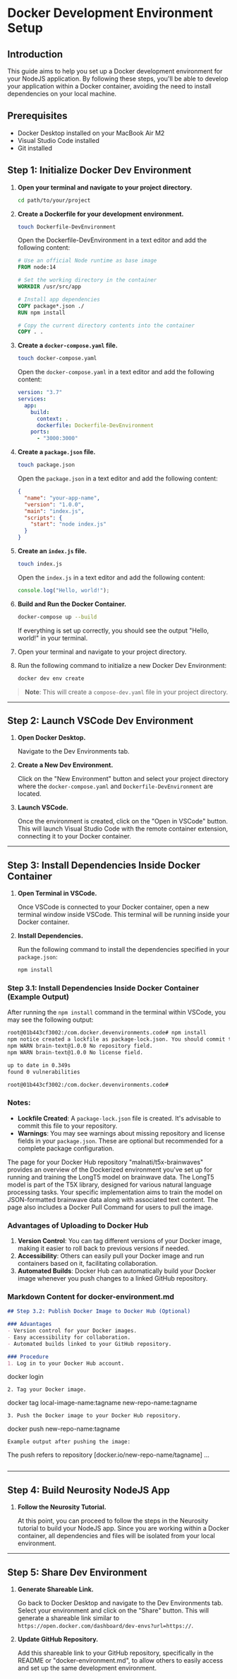 # Docker Development Environment Setup

## Introduction

This guide aims to help you set up a Docker development environment for your NodeJS application. By following these steps, you'll be able to develop your application within a Docker container, avoiding the need to install dependencies on your local machine.

## Prerequisites

- Docker Desktop installed on your MacBook Air M2
- Visual Studio Code installed
- Git installed

## Step 1: Initialize Docker Dev Environment


1. **Open your terminal and navigate to your project directory.**

    ```bash
    cd path/to/your/project
    ```

2. **Create a Dockerfile for your development environment.**

    ```bash
    touch Dockerfile-DevEnvironment
    ```

    Open the Dockerfile-DevEnvironment in a text editor and add the following content:

    ```Dockerfile
    # Use an official Node runtime as base image
    FROM node:14

    # Set the working directory in the container
    WORKDIR /usr/src/app

    # Install app dependencies
    COPY package*.json ./
    RUN npm install

    # Copy the current directory contents into the container
    COPY . .
    ```

3. **Create a `docker-compose.yaml` file.**

    ```bash
    touch docker-compose.yaml
    ```

    Open the `docker-compose.yaml` in a text editor and add the following content:

    ```yaml
    version: "3.7"
    services:
      app:
        build:
          context: .
          dockerfile: Dockerfile-DevEnvironment
        ports:
          - "3000:3000"
    ```

4. **Create a `package.json` file.**

    ```bash
    touch package.json
    ```

    Open the `package.json` in a text editor and add the following content:

    ```json
    {
      "name": "your-app-name",
      "version": "1.0.0",
      "main": "index.js",
      "scripts": {
        "start": "node index.js"
      }
    }
    ```

5. **Create an `index.js` file.**

    ```bash
    touch index.js
    ```

    Open the `index.js` in a text editor and add the following content:

    ```javascript
    console.log("Hello, world!");
    ```

6. **Build and Run the Docker Container.**

    ```bash
    docker-compose up --build
    ```

    If everything is set up correctly, you should see the output "Hello, world!" in your terminal.
   
1. Open your terminal and navigate to your project directory.
2. Run the following command to initialize a new Docker Dev Environment:

    ```bash
    docker dev env create
    ```

> **Note**: This will create a `compose-dev.yaml` file in your project directory.

---

## Step 2: Launch VSCode Dev Environment

1. **Open Docker Desktop.**

    Navigate to the Dev Environments tab.

2. **Create a New Dev Environment.**

    Click on the "New Environment" button and select your project directory where the `docker-compose.yaml` and `Dockerfile-DevEnvironment` are located.

3. **Launch VSCode.**

    Once the environment is created, click on the "Open in VSCode" button. This will launch Visual Studio Code with the remote container extension, connecting it to your Docker container.

---

## Step 3: Install Dependencies Inside Docker Container

1. **Open Terminal in VSCode.**

    Once VSCode is connected to your Docker container, open a new terminal window inside VSCode. This terminal will be running inside your Docker container.

2. **Install Dependencies.**

    Run the following command to install the dependencies specified in your `package.json`:

    ```bash
    npm install
    ```

### Step 3.1: Install Dependencies Inside Docker Container (Example Output)

After running the `npm install` command in the terminal within VSCode, you may see the following output:

```bash
root@01b443cf3002:/com.docker.devenvironments.code# npm install
npm notice created a lockfile as package-lock.json. You should commit this file.
npm WARN brain-text@1.0.0 No repository field.
npm WARN brain-text@1.0.0 No license field.

up to date in 0.349s
found 0 vulnerabilities

root@01b443cf3002:/com.docker.devenvironments.code#
```

### Notes:

- **Lockfile Created**: A `package-lock.json` file is created. It's advisable to commit this file to your repository.
- **Warnings**: You may see warnings about missing repository and license fields in your `package.json`. These are optional but recommended for a complete package configuration.

The page for your Docker Hub repository "malnati/t5x-brainwaves" provides an overview of the Dockerized environment you've set up for running and training the LongT5 model on brainwave data. The LongT5 model is part of the T5X library, designed for various natural language processing tasks. Your specific implementation aims to train the model on JSON-formatted brainwave data along with associated text content. The page also includes a Docker Pull Command for users to pull the image.

### Advantages of Uploading to Docker Hub
1. **Version Control**: You can tag different versions of your Docker image, making it easier to roll back to previous versions if needed.
2. **Accessibility**: Others can easily pull your Docker image and run containers based on it, facilitating collaboration.
3. **Automated Builds**: Docker Hub can automatically build your Docker image whenever you push changes to a linked GitHub repository.

### Markdown Content for docker-environment.md
```markdown
## Step 3.2: Publish Docker Image to Docker Hub (Optional)

### Advantages
- Version control for your Docker images.
- Easy accessibility for collaboration.
- Automated builds linked to your GitHub repository.

### Procedure
1. Log in to your Docker Hub account.
   ```
   docker login
   ```
2. Tag your Docker image.
   ```
   docker tag local-image-name:tagname new-repo-name:tagname
   ```
3. Push the Docker image to your Docker Hub repository.
   ```
   docker push new-repo-name:tagname
   ```
Example output after pushing the image:
```
The push refers to repository [docker.io/new-repo-name/tagname]
...
```
```

---
## Step 4: Build Neurosity NodeJS App

1. **Follow the Neurosity Tutorial.**

    At this point, you can proceed to follow the steps in the Neurosity tutorial to build your NodeJS app. Since you are working within a Docker container, all dependencies and files will be isolated from your local environment.

---

## Step 5: Share Dev Environment

1. **Generate Shareable Link.**

    Go back to Docker Desktop and navigate to the Dev Environments tab. Select your environment and click on the "Share" button. This will generate a shareable link similar to `https://open.docker.com/dashboard/dev-envs?url=https://`.

2. **Update GitHub Repository.**

    Add this shareable link to your GitHub repository, specifically in the README or "docker-environment.md", to allow others to easily access and set up the same development environment.